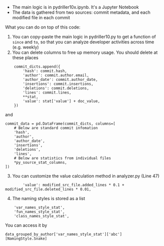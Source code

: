 
- The main logic is in pydriller10x.ipynb. It's a Jupyter Notebook
- The data is gathered from two sources: commit metadata, and each modified file in each commit



What you can do on top of this code:
1. You can copy-paste the main logic in pydriller10.py to get a function of `since` and `to`, so that you can analyze developer activities across time (e.g. weekly)
2. You can delete columns to free up memory usage. You should delete at these places
```
    commit_dicts.append({
        'hash': commit.hash,
        'author': commit.author.email,
        'author_date': commit.author_date,
        'insertions': commit.insertions,
        'deletions': commit.deletions,
        'lines': commit.lines,
        **stat,
        'value': stat['value'] + doc_value,
    })
```
and
```
commit_data = pd.DataFrame(commit_dicts, columns=[
    # Below are standard commit infomation
    'hash',
    'author',
    'author_date',
    'insertions',
    'deletions',
    'lines',
    # Below are statistics from individual files
    *py_source_stat_columns,
])
```
3. You can customize the value calculation method in analyzer.py (Line 47)
```
        'value': modified_src_file.added_lines * 0.1 + modified_src_file.deleted_lines * 0.01,
```
4. The naming styles is stored as a list
```
    'var_names_style_stat',
    'fun_names_style_stat',
    'class_names_style_stat',
```
You can access it by 
```
data_grouped_by_author['var_names_style_stat']['abc'][NamingStyle.Snake]
```